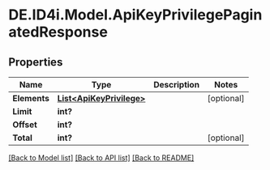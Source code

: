 # DE.ID4i.Model.ApiKeyPrivilegePaginatedResponse
## Properties

Name | Type | Description | Notes
------------ | ------------- | ------------- | -------------
**Elements** | [**List&lt;ApiKeyPrivilege&gt;**](ApiKeyPrivilege.md) |  | [optional] 
**Limit** | **int?** |  | 
**Offset** | **int?** |  | 
**Total** | **int?** |  | [optional] 

[[Back to Model list]](../README.md#documentation-for-models) [[Back to API list]](../README.md#documentation-for-api-endpoints) [[Back to README]](../README.md)

